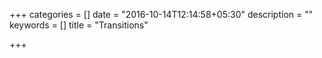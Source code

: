+++
categories = []
date = "2016-10-14T12:14:58+05:30"
description = ""
keywords = []
title = "Transitions"

+++

